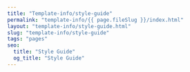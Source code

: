 ```yaml
---
title: "Template-info/style-guide"
permalink: "template-info/{{ page.fileSlug }}/index.html"
layout: "template-info/style-guide.html"
slug: "template-info/style-guide"
tags: "pages"
seo:
  title: "Style Guide"
  og_title: "Style Guide"
---
```



